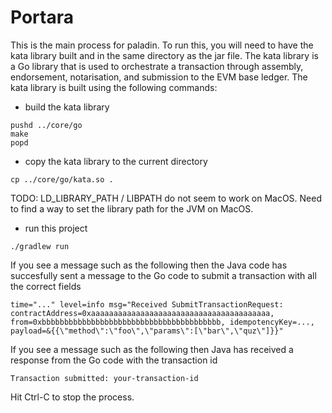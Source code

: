 # Portara

This is the main process for paladin.  To run this, you will need to have the kata library built and in the same directory as the jar file.  The kata library is a Go library that is used to orchestrate a transaction through assembly, endorsement, notarisation, and submission to the EVM base ledger.  The kata library is built using the following commands:

 - build the kata library
```
pushd ../core/go
make
popd
```

 - copy the kata library to the current directory
```
cp ../core/go/kata.so .
```
TODO: LD_LIBRARY_PATH / LIBPATH do not seem to work on MacOS.  Need to find a way to set the library path for the JVM on MacOS.

 - run this project
```
./gradlew run
```

If you see a message such as the following then the Java code has succesfully sent a message to the Go code to submit a transaction with all the correct fields
```
time="..." level=info msg="Received SubmitTransactionRequest: contractAddress=0xaaaaaaaaaaaaaaaaaaaaaaaaaaaaaaaaaaaaaaaa, from=0xbbbbbbbbbbbbbbbbbbbbbbbbbbbbbbbbbbbbbbbb, idempotencyKey=..., payload=&{{\"method\":\"foo\",\"params\":[\"bar\",\"quz\"]}}"
```

If you see a message such as the following then Java has received a response from the Go code with the transaction id
```
Transaction submitted: your-transaction-id
```

Hit Ctrl-C to stop the process.
